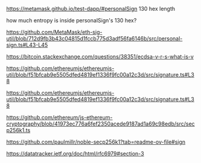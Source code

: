 https://metamask.github.io/test-dapp/#personalSign 130 hex length

how much entropy is inside personalSign's 130 hex?

https://github.com/MetaMask/eth-sig-util/blob/712d9fb3b43c04815d1fccb775d3adf56fa6146b/src/personal-sign.ts#L43-L45

https://bitcoin.stackexchange.com/questions/38351/ecdsa-v-r-s-what-is-v

https://github.com/ethereumjs/ethereumjs-util/blob/f51bfcab9e5505dfed4819ef1336f9fc00a12c3d/src/signature.ts#L38

https://github.com/ethereumjs/ethereumjs-util/blob/f51bfcab9e5505dfed4819ef1336f9fc00a12c3d/src/signature.ts#L38

https://github.com/ethereum/js-ethereum-cryptography/blob/41973ec776a6fef2350acede9187ad1a69c98edb/src/secp256k1.ts

https://github.com/paulmillr/noble-secp256k1?tab=readme-ov-file#sign

https://datatracker.ietf.org/doc/html/rfc6979#section-3
